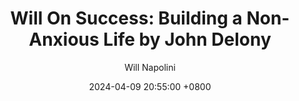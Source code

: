 ---
title: "Will On Success: Building a Non-Anxious Life by John Delony"
author: Will Napolini
date: 2024-04-09 20:55:00 +0800
categories: [Mindset, Book-summaries]
tags:
  [
    building-non-anxious-life,
    john-delony,
    anxiety-management,
    stress-reduction,
    mindfulness,
    emotional-wellness,
    mental-health,
    personal-growth,
    resilience,
    inner-peace,
    coping-strategies,
    overcoming-fear,
    self-awareness,
    relaxation-techniques,
    emotional-intelligence,
    positive-thinking,
    spirituality,
    self-care,
    happiness,
    mental-strength
  ]
image: https://pbs.twimg.com/media/GO1hq6AXEAAyy-d?format=jpg&name=large
alt: "Will On Success: Building a Non-Anxious Life by John Delony"
fallback:
  -
  # Replace with the URL of your backup image
  -
  # Replace with the URL of your backup image
---